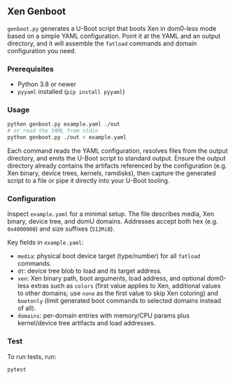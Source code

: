 ## Xen Genboot

`genboot.py` generates a U-Boot script that boots Xen in dom0-less mode based on a simple YAML configuration. Point it at the YAML and an output directory, and it will assemble the `fatload` commands and domain configuration you need.

### Prerequisites

- Python 3.8 or newer
- `pyyaml` installed (`pip install pyyaml`)

### Usage

```bash
python genboot.py example.yaml ./out
# or read the YAML from stdin
python genboot.py ./out < example.yaml
```

Each command reads the YAML configuration, resolves files from the output directory, and emits the U-Boot script to standard output. Ensure the output directory already contains the artifacts referenced by the configuration (e.g. Xen binary, device trees, kernels, ramdisks), then capture the generated script to a file or pipe it directly into your U-Boot tooling.

### Configuration

Inspect `example.yaml` for a minimal setup. The file describes media, Xen binary, device tree, and domU domains. Addresses accept both hex (e.g. `0x4000000`) and size suffixes (`512MiB`).

Key fields in `example.yaml`:

- `media`: physical boot device target (type/number) for all `fatload` commands.
- `dt`: device tree blob to load and its target address.
- `xen`: Xen binary path, boot arguments, load address, and optional dom0-less extras such as `colors` (first value applies to Xen, additional values to other domains; use `none` as the first value to skip Xen coloring) and `bootonly` (limit generated boot commands to selected domains instead of all).
- `domains`: per-domain entries with memory/CPU params plus kernel/device tree artifacts and load addresses.

### Test

To run tests, run:

```
pytest
```
